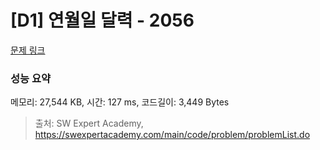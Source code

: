 # [D1] 연월일 달력 - 2056 

[문제 링크](https://swexpertacademy.com/main/code/problem/problemDetail.do?contestProbId=AV5QLkdKAz4DFAUq) 

### 성능 요약

메모리: 27,544 KB, 시간: 127 ms, 코드길이: 3,449 Bytes



> 출처: SW Expert Academy, https://swexpertacademy.com/main/code/problem/problemList.do